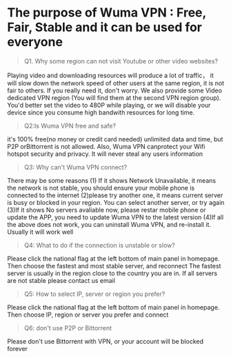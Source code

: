 # The purpose of Wuma VPN : Free, Fair, Stable and it can be used for everyone


> Q1. Why some region can not visit Youtube or other video websites? 

Playing video and downloading resources will produce a lot of traffic， it will slow down the network speed of other users at the same region, it is not fair to others. If you really need it, don't worry. We also provide some Video dedicated VPN region (You will find them at the second VPN region group). You'd better set the video to 480P while playing, or we will disable your device since you consume high bandwith resources for long time.
 
> Q2:Is Wuma VPN free and safe?

it's 100% free(no money or credit card needed) unlimited data and time, but P2P orBittorrent is not allowed. Also, Wuma VPN canprotect your Wifi hotspot security and privacy. It will never steal any users information

> Q3: Why can't Wuma VPN connect?

There may be some reasons
(1) If it shows Network Unavailable, it means the network is not stable, you should ensure your mobile phone is connected to the internet
(2)please try another one, it means current server is busy or blocked in your region. You can select another
server, or try again
(3)If it shows No servers avaliable now, please restar mobile phone or update the APP, you need to update Wuma VPN to
the latest version
(4)If all the above does not work, you can uninstall Wuma VPN, and re-install it. Usually it will work well

> Q4: What to do if the connection is unstable or slow?

Please click the national flag at the left bottom of main panel in homepage. Then choose the fastest and most stable server, and reconnect The fastest server is usually in the region close to the country you are in. If all servers are not stable
please contact us email

> Q5: How to select IP, server or region you prefer?

Please click the national flag at the left bottom of main panel in homepage. Then choose IP, region or server you prefer and connect

> Q6: don't use P2P or Bittorrent

Please don't use Bittorrent with VPN, or your account will be blocked forever

